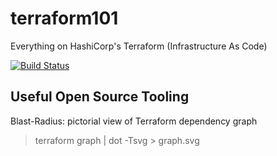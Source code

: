 # terraform101
Everything on HashiCorp's Terraform (Infrastructure As Code)

[![Build Status](https://travis-ci.org/suryaval/terraform101.svg?branch=master)](https://travis-ci.org/suryaval/terraform101)

## Useful Open Source Tooling

Blast-Radius: pictorial view of Terraform dependency graph

> terraform graph | dot -Tsvg > graph.svg

